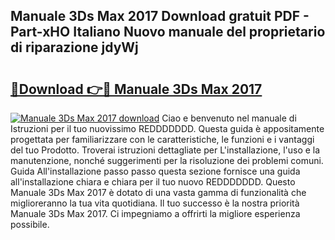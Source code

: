 ## Manuale 3Ds Max 2017 Download gratuit PDF - Part-xHO Italiano Nuovo manuale del proprietario di riparazione jdyWj

# <h2><a href="http://dfcke0.blite.top/?on=Manuale+3Ds+Max+2017">🔗Download 👉🔴 Manuale 3Ds Max 2017</a></h2>

[![Manuale 3Ds Max 2017 download](https://i.imgur.com/lujVjoI.png)](http://dfcke0.blite.top/?on=Manuale+3Ds+Max+2017)
Ciao e benvenuto nel manuale di Istruzioni per il tuo nuovissimo REDDDDDDD. Questa guida è appositamente progettata per familiarizzare con le caratteristiche, le funzioni e i vantaggi del tuo Prodotto. Troverai istruzioni dettagliate per L'installazione, l'uso e la manutenzione, nonché suggerimenti per la risoluzione dei problemi comuni. Guida All'installazione passo passo questa sezione fornisce una guida all'installazione chiara e chiara per il tuo nuovo REDDDDDDD. Questo Manuale 3Ds Max 2017 è dotato di una vasta gamma di funzionalità che miglioreranno la tua vita quotidiana. Il tuo successo è la nostra priorità Manuale 3Ds Max 2017. Ci impegniamo a offrirti la migliore esperienza possibile.
